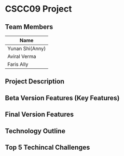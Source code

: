 # CSCC09 Project

## Team Members

| Name | 
| ------ |
| Yunan Shi(Anny) | 
| Aviral Verma | 
| Faris Ally | 

## Project Description

## Beta Version Features (Key Features)

## Final Version Features

## Technology Outline

## Top 5 Techincal Challenges 
